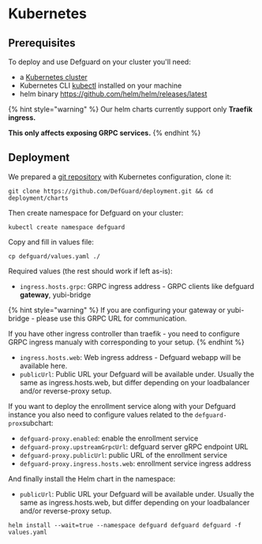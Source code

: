 # Kubernetes

## Prerequisites

To deploy and use Defguard on your cluster you'll need:

* a [Kubernetes cluster](https://kubernetes.io/docs/setup/)
* Kubernetes CLI [kubectl](https://kubernetes.io/docs/reference/kubectl/) installed on your machine
* helm binary https://github.com/helm/helm/releases/latest

{% hint style="warning" %}
Our helm charts currently support only **Traefik ingress.**

**This only affects exposing GRPC services.**
{% endhint %}

## Deployment

We prepared a [git repository](https://github.com/DefGuard/deployment) with Kubernetes configuration, clone it:

```
git clone https://github.com/DefGuard/deployment.git && cd deployment/charts
```

Then create namespace for Defguard on your cluster:

```
kubectl create namespace defguard
```

Copy and fill in values file:

```
cp defguard/values.yaml ./
```

Required values (the rest should work if left as-is):

* `ingress.hosts.grpc`: GRPC ingress address - GRPC clients like defguard **gateway**, yubi-bridge

{% hint style="warning" %}
If you are configuring your gateway or yubi-bridge - please use this GRPC URL for communication.

If you have other ingress controller than traefik - you need to configure GRPC ingress manualy with corresponding to your setup.
{% endhint %}

* `ingress.hosts.web`: Web ingress address - Defguard webapp will be available here.
* `publicUrl`: Public URL your Defguard will be available under. Usually the same as ingress.hosts.web, but differ depending on your loadbalancer and/or reverse-proxy setup.

If you want to deploy the enrollment service along with your Defguard instance you also need to configure values related to the `defguard-prox`subchart:&#x20;

* `defguard-proxy.enabled`: enable the enrollment service
* `defguard-proxy.upstreamGrpcUrl`: defguard server gRPC endpoint URL
* `defguard-proxy.publicUrl`: public URL of the enrollment service
* `defguard-proxy.ingress.hosts.web`: enrollment service ingress address

And finally install the Helm chart in the namespace:

* `publicUrl`: Public URL your Defguard will be available under. Usually the same as ingress.hosts.web, but differ depending on your loadbalancer and/or reverse-proxy setup.

```
helm install --wait=true --namespace defguard defguard defguard -f values.yaml
```
